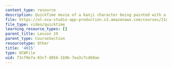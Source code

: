 ```yaml
---
content_type: resource
description: QuickTime movie of a kanji character being painted with a brush.
file: https://ol-ocw-studio-app-production.s3.amazonaws.com/courses/21g-504-japanese-iv-spring-2009/73cf0e7a83cfd8561b9b7ea3c7cdb9ae_4015.mov
file_type: video/quicktime
learning_resource_types: []
parent_title: Lesson 19
parent_type: CourseSection
resourcetype: Other
title: '4015'
type: OCWFile
uid: 73cf0e7a-83cf-d856-1b9b-7ea3c7cdb9ae
---
```

